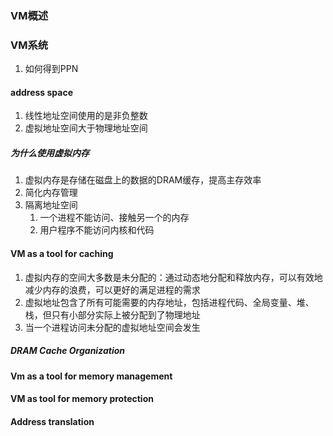 ### VM概述
### VM系统
1. 如何得到PPN
#### address space
1. 线性地址空间使用的是非负整数
2. 虚拟地址空间大于物理地址空间
##### 为什么使用虚拟内存
1. 虚拟内存是存储在磁盘上的数据的DRAM缓存，提高主存效率
2. 简化内存管理
3. 隔离地址空间
	1. 一个进程不能访问、接触另一个的内存
	2. 用户程序不能访问内核和代码
#### VM as a tool for caching 
1. 虚拟内存的空间大多数是未分配的：通过动态地分配和释放内存，可以有效地减少内存的浪费，可以更好的满足进程的需求
2. 虚拟地址包含了所有可能需要的内存地址，包括进程代码、全局变量、堆、栈，但只有小部分实际上被分配到了物理地址
3. 当一个进程访问未分配的虚拟地址空间会发生
##### DRAM Cache Organization

#### Vm as a tool for memory management
#### VM as tool for memory protection
#### Address translation
